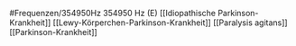 #Frequenzen/354950Hz
354950 Hz (E)
[[Idiopathische Parkinson-Krankheit]]
[[Lewy-Körperchen-Parkinson-Krankheit]]
[[Paralysis agitans]]
[[Parkinson-Krankheit]]